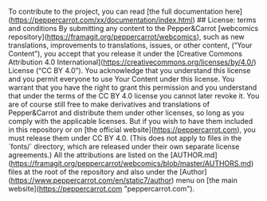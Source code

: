 To contribute to the project, you can read \[the full documentation here\](https://peppercarrot.com/xx/documentation/index.html) ## License: terms and conditions By submitting any content to the Pepper&Carrot \[webcomics repository\](https://framagit.org/peppercarrot/webcomics), such as new translations, improvements to translations, issues, or other content, (“Your Content”), you accept that you release it under the \[Creative Commons Attribution 4.0 International\](https://creativecommons.org/licenses/by/4.0/) License (“CC BY 4.0”). You acknowledge that you understand this license and you permit everyone to use Your Content under this license. You warrant that you have the right to grant this permission and you understand that under the terms of the CC BY 4.0 license you cannot later revoke it. You are of course still free to make derivatives and translations of Pepper&Carrot and distribute them under other licenses, so long as you comply with the applicable licenses. But if you wish to have them included in this repository or on \[the official website\](https://peppercarrot.com), you must release them under CC BY 4.0. (This does not apply to files in the \`fonts/\` directory, which are released under their own separate license agreements.) All the attributions are listed on the \[AUTHOR.md\](https://framagit.org/peppercarrot/webcomics/blob/master/AUTHORS.md) files at the root of the repository and also under the \[Author\](https://www.peppercarrot.com/en/static7/author) menu on \[the main website\](https://peppercarrot.com "peppercarrot.com").